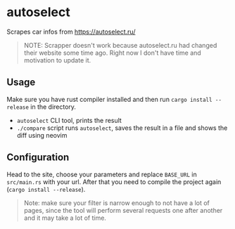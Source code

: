 # autoselect

Scrapes car infos from https://autoselect.ru/

> NOTE: Scrapper doesn't work because autoselect.ru had changed their website some time ago.
> Right now I don't have time and motivation to update it.

## Usage

Make sure you have rust compiler installed and then run `cargo install --release` in the directory.
- `autoselect` CLI tool, prints the result
- `./compare` script runs `autoselect`, saves the result in a file and shows the diff using neovim

## Configuration

Head to the site, choose your parameters and replace `BASE_URL` in `src/main.rs` with your url.
After that you need to compile the project again (`cargo install --release`).

> Note: make sure your filter is narrow enough to not have a lot of pages, since the tool will
> perform several requests one after another and it may take a lot of time.

